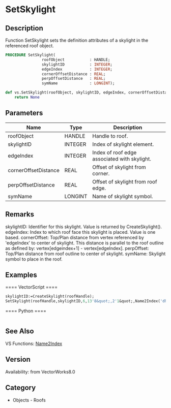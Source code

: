 # SetSkylight

## Description
Function SetSkylight sets the definition attributes of a skylight in the referenced roof object.

```pascal
PROCEDURE SetSkylight(
				roofObject           : HANDLE;
				skylightID           : INTEGER;
				edgeIndex            : INTEGER;
				cornerOffsetDistance : REAL;
				perpOffsetDistance   : REAL;
				symName              : LONGINT);
```

```python
def vs.SetSkylight(roofObject, skylightID, edgeIndex, cornerOffsetDistance, perpOffsetDistance, symName):
    return None
```

## Parameters
|Name|Type|Description|
|---|---|---|
|roofObject|HANDLE|Handle to roof.|
|skylightID|INTEGER|Index of skylight element.|
|edgeIndex|INTEGER|Index of roof edge associated with skylight.|
|cornerOffsetDistance|REAL|Offset of skylight from corner.|
|perpOffsetDistance|REAL|Offset of skylight from roof edge.|
|symName|LONGINT|Name of skylight symbol.|

## Remarks
skylightID: Identifier for this skylight.  Value is returned by CreateSkylight().
edgeIndex: Index to which roof face this skylight is placed.  Value is one based.
cornerOffset: Top/Plan distance from vertex referenced by 'edgeIndex' to center of skylight.  This distance is parallel to the roof outline as defined by: vertex[edgeindex+1] - vertex[edgeIndex].
perpOffset: Top/Plan distance from roof outline to center of skylight.
symName: Skylight symbol to place in the roof.

## Examples
==== VectorScript ====
```pascal
skylightID:=CreateSkylight(roofHandle);
SetSkylight(roofHandle,skylightID,6,13'8&quot;,2'1&quot;,Name2Index('dh2436'));
```
==== Python ====
```python

```

## See Also
VS Functions:
[Name2Index](Name2Index.md)

## Version
Availability: from VectorWorks8.0

## Category
* Objects - Roofs

